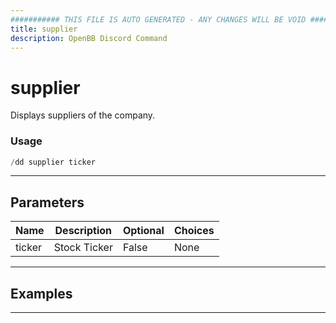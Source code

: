 ```yaml
---
########### THIS FILE IS AUTO GENERATED - ANY CHANGES WILL BE VOID ###########
title: supplier
description: OpenBB Discord Command
---
```


# supplier

Displays suppliers of the company.

### Usage

```python wordwrap
/dd supplier ticker
```

---

## Parameters

| Name | Description | Optional | Choices |
| ---- | ----------- | -------- | ------- |
| ticker | Stock Ticker | False | None |


---

## Examples


---
